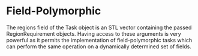 # Field-Polymorphic

The regions field of the Task object is an STL vector containing the passed RegionRequirement objects.
Having access to these arguments is very powerful as it permits the implementation of field-polymorphic
tasks which can perform the same operation on a dynamically determined set of fields.
